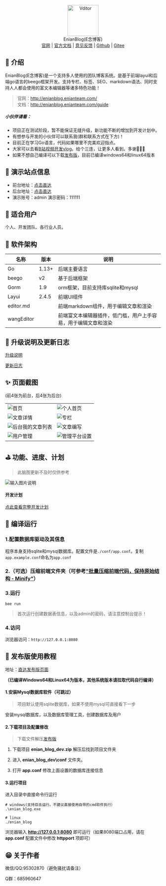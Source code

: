 
<p align="center">
<img alt="Vditor" src="./readme_src/logo.png" width="100px" />
<br>
EnianBlog(E念博客)
<br>
<a title="官网地址" target="_blank" href="http://enianblog.enianteam.com/">官网</a> |
<a title="官方文档地址" target="_blank" href="http://enianblog.enianteam.com/guide">官方文档</a> |
<a title="意见反馈" target="_blank" href="https://support.qq.com/product/412977">意见反馈</a> |
<a title="Github" target="_blank" href="https://github.com/hslr-s/enian_blog">Github</a> |
<a title="Gitee" target="_blank" href="https://gitee.com/hslr/enian_blog">Gitee</a> 

</p>



## 🌈 介绍
EnianBlog(E念博客)是一个支持多人使用的团队博客系统。是基于前端layui和后端go语言的beego框架开发。支持专栏、标签、SEO、markdown语法、同时支持人人都会使用的富文本编辑器等诸多特色功能！

> 官网：http://enianblog.enianteam.com/<br>文档：http://enianblog.enianteam.com/guide


##### 小伙伴请看：
 - 项目正在测试阶段，暂不能保证无缝升级，新功能不断的增加到开发计划中。
 - 有想参与开发的小伙伴可以联系我(群和联系方式在下方)！
 - 目前正在学习Go语言，代码如果哪里不完美欢迎指点。
 - 大家可以去看[B站视频开发vlog](https://space.bilibili.com/27407696)。给个三连，让更多人看到。多谢🧡🧡🧡 
 - 如果不想自己编译可以下载[发布版](https://gitee.com/hslr/enian_blog/releases)，目前已编译windows64和linux64版本

## 🎇 演示站点信息

- 前台地址：[点击直达](http://demoblog.enianteam.com/ "点击直达")
- 后台地址：[点击直达](http://demoblog.enianteam.com/profile/auth.html#/login "点击直达")
- 演示账号：admin  演示密码：111111
## 🎉 适合用户
个人、开发团队、各行业人员。


## 🎨 软件架构

| 名称       | 版本   | 说明                                     |
| ---------- | ------ | ---------------------------------------- |
| Go         | 1.13+  | 后端主要语言                             |
| beego      | v2 | 基于后端框架                             |
| Gorm|1.9|orm框架，目前支持库sqlite和mysql|
| Layui      | 2.4.5  | 前端UI组件                               |
| editor.md     |        | 前端markdown组件，用于编辑文章和渲染     |
|   wangEditor       |        | 前端富文本编辑器插件，低门槛，用户上手容易，用于编辑文章和渲染 |

## 🚀 升级说明及更新日志
[升级说明](http://enianblog.enianteam.com/guide/update "升级说明")

[更新日志](http://enianblog.enianteam.com/update_log "更新日志")



## ✨ 页面截图
(前4张为前台，后4张为后台)

|||
|---|---|
|![首页](./readme_src/首页.png)| ![个人首页](./readme_src/个人首页.png)|
|![文章详情](./readme_src/文章详情.png)|![专栏](./readme_src/专栏.png)|
|![后台我的文章列表](./readme_src/后台我的文章列表.png)| ![文章编写](./readme_src/文章编写.png)|
|![用户管理](./readme_src/用户管理.png)|![管理平台设置](./readme_src/管理平台设置.png)|

## ⛳ 功能、进度、计划
> 此脑图更新不及时仅供参考

![输入图片说明](./readme_src/func_mind_map.png)

#### 开发计划

[点此查看完整开发计划](https://thoughts.teambition.com/share/624be0f1483c2900418ca6c9#title=团队博客开发计划)

## 👑 编译运行

### 1.配置数据库驱动及其信息
程序本身支持sqlite和mysql数据库。配置文件是`./conf/app.conf`。复制`app.example.conf`命名为`app.conf`

### 2.（可选）压缩前端文件夹（可参考["批量压缩前端代码，保持原始结构 - Minify"](http://blog.enianteam.com/u/sun/content/131)）

### 3.运行

```
bee run
```
> 首次运行创建数据表信息，以及admin的密码，请注意控制台提示！

### 4.访问
浏览器访问：`http://127.0.0.1:8080`

## 📙 发布版使用教程


地址：[直达发布版页面](https://gitee.com/hslr/enian_blog/releases)

**（已编译Windows64和Linux64为版本，其他系统版本请拉取代码自行编译）**


#### 1.安装Mysql数据库软件（可跳过）

> 项目默认使用sqlite数据库，如果不使用mysql可直接看下一步

安装mysql数据库，以及数据库管理工具，创建数据库及用户

#### 2.下载项目及配置修改

> 下载文件解压[发布版](https://gitee.com/hslr/enian_blog/releases)

1. 下载项目 **enian_blog_dev.zip** 解压后找到项目文件夹

1. 进入 **enian_blog_dev\conf** 文件夹。

1. 打开 **app.conf** 修改上面设置的数据库连接信息

#### 3.运行项目

进入目录中直接命令行运行
```
# windows(支持双击运行。不建议直接使用自带的cmd软件执行）
.\enian_blog.exe

# linux 
./enian_blog

```

浏览器输入 **http://127.0.0.1:8080** 即可运行（如果8080端口占用，请在 **app.conf** 配置文件中修改 **httpport** 项即可）



## 😁 关于作者

微信/QQ:95302870（避免骚扰请备注）

Q群：685960647

